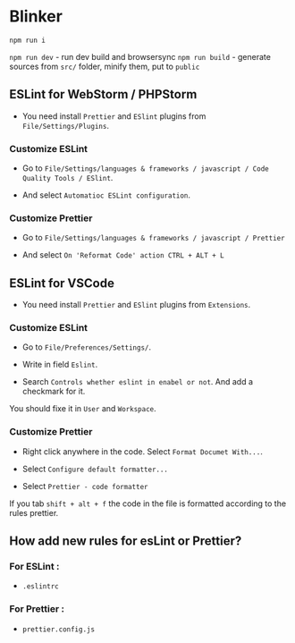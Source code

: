 # Blinker

`npm run i`

`npm run dev` - run dev build and browsersync
`npm run build` - generate sources from `src/` folder, minify them, put to `public` 


## ESLint for WebStorm / PHPStorm

- You need install `Prettier` and `ESlint` plugins from `File/Settings/Plugins`.

### Customize ESLint

- Go to `File/Settings/languages & frameworks / javascript / Code Quality Tools / ESlint`.

- And select `Automatioc ESLint configuration`.

### Customize Prettier

- Go to `File/Settings/languages & frameworks / javascript / Prettier`

- And select `On 'Reformat Code' action CTRL + ALT + L`

## ESLint for VSCode

- You need install `Prettier` and `ESlint` plugins from `Extensions`.

### Customize ESLint

- Go to `File/Preferences/Settings/`.

- Write in field `Eslint`.

- Search `Controls whether eslint in enabel or not`. And add a checkmark for it.

You should fixe it in `User` and `Workspace`. 

### Customize Prettier
- Right click anywhere in the code. Select `Format Documet With...`.

- Select `Configure default formatter...`

- Select `Prettier - code formatter`

If you tab `shift + alt + f` the code in the file is formatted according to the rules prettier.

## How add new rules for esLint or Prettier? 

### For ESLint :
- `.eslintrc`
### For Prettier :
- `prettier.config.js`
